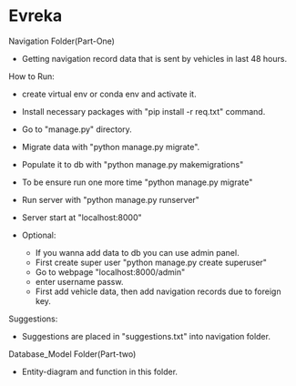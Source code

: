 # Evreka
Navigation Folder(Part-One)

- Getting navigation record data that is sent by vehicles in last 48 hours.

How to Run:

- create virtual env or conda env and activate it.
- Install necessary packages with "pip install -r req.txt" command.
- Go to "manage.py" directory.
- Migrate data with "python manage.py migrate".
- Populate it to db with "python manage.py makemigrations"
- To be ensure run one more time "python manage.py migrate"
- Run server with "python manage.py runserver"
- Server start at "localhost:8000"

- Optional:
  - If you wanna add data to db you can use admin panel.
  - First create super user "python manage.py create superuser"
  - Go to webpage "localhost:8000/admin"
  - enter username passw.
  - First add vehicle data, then add navigation records due to foreign key.


Suggestions:

- Suggestions are placed in "suggestions.txt" into navigation folder.


Database_Model Folder(Part-two)

- Entity-diagram and function in this folder.
